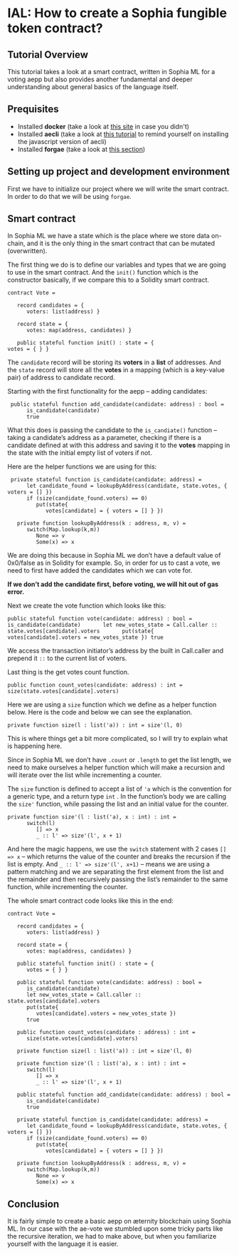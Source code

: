 IAL: How to create a Sophia fungible token contract?
====
## Tutorial Overview
This tutorial takes a look at a smart contract, written in Sophia ML for a voting aepp but also provides another fundamental and deeper understanding about general basics of the language itself.

## Prequisites
- Installed **docker** (take a look at [this site](https://docs.docker.com/compose/install/) in case you didn't)
- Installed **aecli** (take a look at [this tutorial](https://github.com/aeternity/tutorials/blob/master/account-creation-in-ae-cli.md#installing-aecli) to remind yourself on installing the javascript version of aecli)
- Installed **forgae** (take a look at [this section](https://github.com/aeternity/tutorials/blob/master/smart-contract-deployment-in-forgae.md#installing-forgae))


## Setting up project and development environment 
First we have to initialize our project where we will write the smart contract. In order to do that we will be using `forgae`.

## Smart contract
In Sophia ML we have a state which is the place where we store data on-chain, and it is the only thing in the smart contract that can be mutated (overwritten).

The first thing we do is to define our variables and types that we are going to use in the smart contract. And the `init()` function which is the constructor basically, if we compare this to a Solidity smart contract.

````
contract Vote =

   record candidates = {
      voters: list(address) }

   record state = {
      votes: map(address, candidates) }

   public stateful function init() : state = {
votes = { } }
`````
The `candidate` record will be storing its **voters** in a **list** of addresses. And the `state` record will store all the **votes** in a mapping (which is a key-value pair) of address to candidate record.

Starting with the first functionality for the aepp – adding candidates:

`````
 public stateful function add_candidate(candidate: address) : bool =
      is_candidate(candidate)
      true
``````
What this does is passing the candidate to the `is_candiate()` function – taking a candidate’s address as a parameter, checking if there is a candidate defined at with this address and saving it to the **votes** mapping in the state with the initial empty list of voters if not.

Here are the helper functions we are using for this:

`````
 private stateful function is_candidate(candidate: address) =
      let candidate_found = lookupByAddress(candidate, state.votes, { voters = [] })
      if (size(candidate_found.voters) == 0)
         put(state{
            votes[candidate] = { voters = [] } })

   private function lookupByAddress(k : address, m, v) =
      switch(Map.lookup(k,m))
         None => v
         Some(x) => x
``````
We are doing this because in Sophia ML we don’t have a default value of 0x0/false as in Solidity for example. So, in order for us to cast a vote, we need to first have added the candidates which we can vote for.


**If we don’t add the candidate first, before voting, we will hit out of gas error.**

Next we create the vote function which looks like this:
`````
public stateful function vote(candidate: address) : bool =       is_candidate(candidate)       let new_votes_state = Call.caller :: state.votes[candidate].voters       put(state{          votes[candidate].voters = new_votes_state }) true
``````

We access the transaction initiator’s address by the built in Call.caller and prepend it `::` to the current list of voters.

Last thing is the get votes count function.
`````
public function count_votes(candidate: address) : int =       size(state.votes[candidate].voters)
`````

Here we are using a `size` function which we define as a helper function below. Here is the code and below we can see the explanation.
`````
private function size(l : list('a)) : int = size'(l, 0)
`````

This is where things get a bit more complicated, so I will try to explain what is happening here.

Since in Sophia ML we don’t have `.count` or `.length` to get the list length, we need to make ourselves a helper function which will make a recursion and will iterate over the list while incrementing a counter.

The `size` function is defined to accept a list of `'a` which is the convention for a generic type, and a return type `int` . In the function’s body we are calling the `size'` function, while passing the list and an initial value for the counter.
``````
private function size'(l : list('a), x : int) : int =
      switch(l)
         [] => x
         _ :: l' => size'(l', x + 1)
``````
And here the magic happens, we use the `switch` statement with 2 cases  `[] => x` – which returns the value of the counter and breaks the recursion if the list is empty. And `_ :: l' => size'(l', x+1)` – means we are using a pattern matching and we are separating the first element from the list and the remainder and then recursively passing the list’s remainder to the same function, while incrementing the counter.

The whole smart contract code looks like this in the end:

```````
contract Vote =

   record candidates = {
      voters: list(address) }

   record state = {
      votes: map(address, candidates) }

   public stateful function init() : state = {
      votes = { } }

   public stateful function vote(candidate: address) : bool =
      is_candidate(candidate)
      let new_votes_state = Call.caller :: state.votes[candidate].voters
      put(state{
         votes[candidate].voters = new_votes_state })
      true

   public function count_votes(candidate : address) : int =
      size(state.votes[candidate].voters)  

   private function size(l : list('a)) : int = size'(l, 0)
   
   private function size'(l : list('a), x : int) : int =
      switch(l)
         [] => x
         _ :: l' => size'(l', x + 1)

   public stateful function add_candidate(candidate: address) : bool =
      is_candidate(candidate)
      true

   private stateful function is_candidate(candidate: address) =
      let candidate_found = lookupByAddress(candidate, state.votes, { voters = [] })
      if (size(candidate_found.voters) == 0)
         put(state{
            votes[candidate] = { voters = [] } })

   private function lookupByAddress(k : address, m, v) =
      switch(Map.lookup(k,m))
         None => v
         Some(x) => x
`````````

## Conclusion
It is fairly simple to create a basic aepp on æternity blockchain using Sophia ML. In our case with the ae-vote we stumbled upon some tricky parts like the recursive iteration, we had to make above, but when you familiarize yourself with the language it is easier.
         

